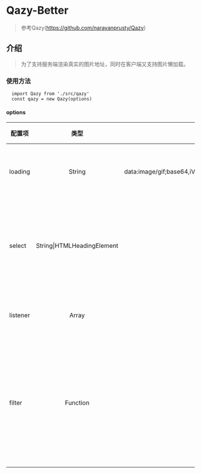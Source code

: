 # Qazy-Better
> 参考Qazy(https://github.com/narayanprusty/Qazy)
## 介绍
> 为了支持服务端渲染真实的图片地址，同时在客户端又支持图片懒加载。
### 使用方法
```
  import Qazy from './src/qazy'
  const qazy = new Qazy(options)  
```

#### options
配置项|类型|默认值|备注
---|:---:|---:|---:
loading|String|data:image/gif;base64,iVBORw0KGgoAAAANSUhEUgAAAAEAAAABCAYAAAAfFcSJAAAADUlEQVQImWNgYGBgAAAABQABh6FO1AAAAABJRU5ErkJggg==|加载中的图片
select|String&#124;HTMLHeadingElement|body|处理指定元素内的图片
listener|Array|['scroll','wheel','mousewheel','resize','animationend','transitionend','transitioncancel','fullscreenchange']|监听的事件
filter|Function|null|真实图片地址替换前的过滤函数